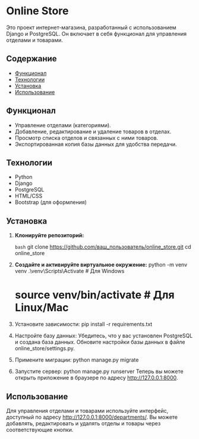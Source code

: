 # Online Store

Это проект интернет-магазина, разработанный с использованием Django и PostgreSQL. Он включает в себя функционал для управления отделами и товарами.

## Содержание

- [Функционал](#функционал)
- [Технологии](#технологии)
- [Установка](#установка)
- [Использование](#использование)

## Функционал

- Управление отделами (категориями).
- Добавление, редактирование и удаление товаров в отделах.
- Просмотр списка отделов и связанных с ними товаров.
- Экспортированная копия базы данных для удобства передачи.

## Технологии

- Python
- Django
- PostgreSQL
- HTML/CSS
- Bootstrap (для оформления)

## Установка

1. **Клонируйте репозиторий:**

    ```bash```
    git clone https://github.com/ваш_пользователь/online_store.git
    cd online_store

2. **Создайте и активируйте виртуальное окружение:**
    python -m venv venv
    .\venv\Scripts\Activate  # Для Windows
    # source venv/bin/activate  # Для Linux/Mac
  
3. Установите зависимости:
    pip install -r requirements.txt
   
5. Настройте базу данных:
    Убедитесь, что у вас установлен PostgreSQL и создана база данных. Обновите настройки базы данных в файле online_store/settings.py.

7. Примените миграции:
    python manage.py migrate

8. Запустите сервер:
    python manage.py runserver
    Теперь вы можете открыть приложение в браузере по адресу http://127.0.0.1:8000.
   
## Использование

Для управления отделами и товарами используйте интерфейс, доступный по адресу http://127.0.0.1:8000/departments/.
Вы можете добавлять, редактировать и удалять отделы и товары через соответствующие кнопки.
